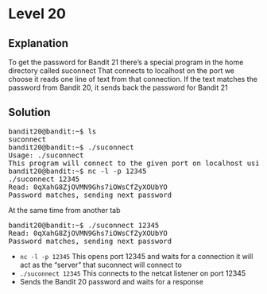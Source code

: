 # Level 20

## Explanation

To get the password for Bandit 21 there’s a special program in the home directory called suconnect That connects to localhost on the port we choose it reads one line of text from that connection. If the text matches the password from Bandit 20, it sends back the password for Bandit 21

## Solution
<pre>
bandit20@bandit:~$ ls
suconnect
bandit20@bandit:~$ ./suconnect
Usage: ./suconnect <portnumber>
This program will connect to the given port on localhost using TCP. If it receives the correct password from the other side, the next password is transmitted back.
bandit20@bandit:~$ nc -l -p 12345
./suconnect 12345
Read: 0qXahG8ZjOVMN9Ghs7iOWsCfZyXOUbYO
Password matches, sending next password
</pre>


 At the same time from another tab 
 <pre>
bandit20@bandit:~$ ./suconnect 12345
Read: 0qXahG8ZjOVMN9Ghs7iOWsCfZyXOUbYO
Password matches, sending next password
</pre>


- `nc -l -p 12345` This opens port 12345 and waits for a connection it will act as the “server” that suconnect will connect to
- `./suconnect 12345` This connects to the netcat listener on port 12345
- Sends the Bandit 20 password and waits for a response 

